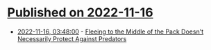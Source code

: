 # [Published on 2022-11-16](index.md)

* [2022-11-16, 03:48:00](https://soylentnews.org/article.pl?sid=22/11/15/1541231&from=rss) - [Fleeing to the Middle of the Pack Doesn't Necessarily Protect Against Predators](https://soylentnews.org/article.pl?sid=22/11/15/1541231&from=rss)
